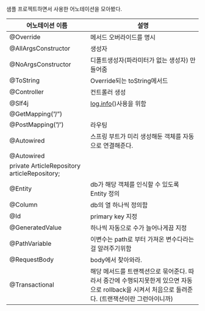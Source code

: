 샘플 프로젝트하면서 사용한 어노테이션을 모아봤다.

|**어노테이션 이름**|**설명**|
|---|---|
|@Override|메서드 오버라이드를 명시|
|@AllArgsConstructor|생성자|
|@NoArgsConstructor|디폴트생성자(파라미터가 없는 생성자) 만들어줌|
|@ToString|Override되는 toString메서드|
|@Controller|컨트롤러 생성|
|@Slf4j|[log.info](http://log.info)()사용을 위함|
|@GetMapping(”/”)||
|@PostMapping(”/’)|라우팅|
|@Autowired|스프링 부트가 미리 생성해둔 객체를 자동으로 연결해준다.|
|@Autowired||
|private ArticleRepository articleRepository;||
|@Entity|db가 해당 객체를 인식할 수 있도록 Entity 정의|
|@Column|db의 열 하나씩 정의함|
|@Id|primary key 지정|
|@GeneratedValue|하나씩 자동으로 수가 늘어나게끔 지정|
|@PathVariable|이변수는 path로 부터 가져온 변수다라는걸 알려주기위함|
|@RequestBody|body에서 찾아와라.|
|@Transactional|해당 메서드를 트랜젝션으로 묶어준다. 따라서 중간에 수행되지못한게 있으면 자동으로 rollback을 시켜서 처음으로 돌려준다. (트랜잭션이란 그런아이니까)|